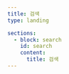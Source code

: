 ```yaml
---
title: 검색
type: landing

sections:
  - block: search
    id: search
    content:
      title: 검색
---
```

